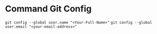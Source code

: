 # Command Git Config

`git config --global user.name "<Your-Full-Name>"`
`git config --global user.email "<your-email-address>"`